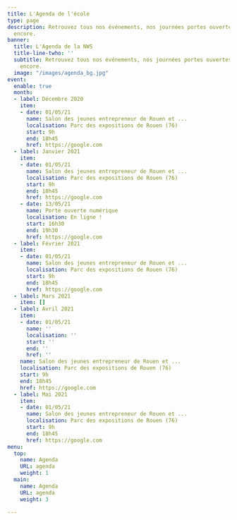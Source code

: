 ```yaml
---
title: L'Agenda de l'école
type: page
description: Retrouvez tous nos événements, nos journées portes ouvertes et bien plus
  encore.
banner:
  title: L'Agenda de la NWS
  title-line-twho: ''
  subtitle: Retrouvez tous nos événements, nos journées portes ouvertes et bien plus
    encore.
  image: "/images/agenda_bg.jpg"
event:
  enable: true
  month:
  - label: Décembre 2020
    item:
    - date: 01/05/21
      name: Salon des jeunes entrepreneur de Rouen et ...
      localisation: Parc des expositions de Rouen (76)
      start: 9h
      end: 18h45
      href: https://google.com
  - label: Janvier 2021
    item:
    - date: 01/05/21
      name: Salon des jeunes entrepreneur de Rouen et ...
      localisation: Parc des expositions de Rouen (76)
      start: 9h
      end: 18h45
      href: https://google.com
    - date: 13/05/21
      name: Porte ouverte numérique
      localisation: En ligne !
      start: 16h30
      end: 19h30
      href: https://google.com
  - label: Février 2021
    item:
    - date: 01/05/21
      name: Salon des jeunes entrepreneur de Rouen et ...
      localisation: Parc des expositions de Rouen (76)
      start: 9h
      end: 18h45
      href: https://google.com
  - label: Mars 2021
    item: []
  - label: Avril 2021
    item:
    - date: 01/05/21
      name: ''
      localisation: ''
      start: ''
      end: ''
      href: ''
    name: Salon des jeunes entrepreneur de Rouen et ...
    localisation: Parc des expositions de Rouen (76)
    start: 9h
    end: 18h45
    href: https://google.com
  - label: Mai 2021
    item:
    - date: 01/05/21
      name: Salon des jeunes entrepreneur de Rouen et ...
      localisation: Parc des expositions de Rouen (76)
      start: 9h
      end: 18h45
      href: https://google.com
menu:
  top:
    name: Agenda
    URL: agenda
    weight: 1
  main:
    name: Agenda
    URL: agenda
    weight: 3

---
```

